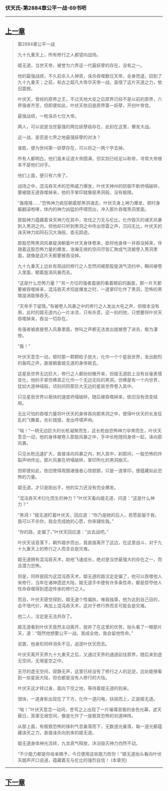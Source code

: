 ### 伏天氏-第2884章公平一战-69书吧

--------
[上一章](./1b0e6776354a78a2987783ab53171008.md)
--------


>
>
>
>第2884章公平一战
>
>九十九重天上，所有修行之人都望向战场。
>
>姬无道，当世天帝，被誉为六界这一代最妖孽的存在，没有之一。
>
>他的最强战绩，不久前杀入人神宫，诛杀吞噬数位天帝，全身而退，回到了九十九重天；之前，和古之超凡大帝华天帝一战，虽借了这片天道之力，依旧震撼。
>
>叶伏天，曾经的原界之王，不过天地大变之后原界已经不是以前的原界，六界强者齐至，但即便如此，叶伏天依旧是原界第一妖孽，开创叶帝宫。
>
>最强战绩，一枪诛杀七位大帝。
>
>两人，可以说是当世最强的两位妖孽级存在，此刻在这里，爆发大战。
>
>这一战，是否是七界之地最强妖孽的对决？
>
>谁胜，便为世间第一妖孽存在，可以将之一两个字去掉。
>
>所有人都明白，他们虽未证道大帝圆满，但实则已经足以称帝，寻常大帝根本不是他们对手。
>
>他们上面，便只有六帝了。
>
>战场之中，混沌吞天术的恐怖威力爆发，叶伏天神州的防御不断坍塌破碎，要被姬无道吞噬掉来，他的手掌印就像是黑洞般，没有极限。
>
>“轰隆隆……”恐怖神力疯狂朝着那黑洞涌去，叶伏天身上神力爆发，顿时身躯翻滚咆哮，体内的神力凶猛的呼啸而出，冲入那片吞噬黑洞里面。
>
>那股神力蕴藏着诛天神力在其中，攻伐之力无与伦比，化作毁灭的诸天风暴刺入黑洞之内，但他却只听到黑洞之中传出惊雷之声，沉闷无比，叶伏天的诛天神力如同石沉大海般，杳无踪迹。
>
>那股恐怖黑洞风暴旋涡朝着叶伏天身体卷来，欲将他身体一并吞没掉来，伴随着这股恐怖力量的爆发，浩瀚无垠的空间尽皆汇聚成气流被卷入黑洞里面，就像是这片天都要被吞没掉。
>
>九十九重天上远处有观战的修行之人忽然间被那股旋涡气流扫中，瞬间被卷入里面，朝着旋涡风暴而去。
>
>“这是什么恐怖力量？”另一方位的强者震骇的看着眼前的画面，那一片天都要被吞噬掉来，混沌吞天术彻底爆发之时，一道掌印化作了黑洞，恐怖的黑暗漩涡能够吞天。
>
>“天帝手下留情。”有被卷入风暴之中的修行之人发出大吼之声，但根本没有用，此时的姬无道内心一片冰凉，只有杀意，这一刻的他，只想要将叶伏天吞噬掉来，吞没一切存在。
>
>有强者被直接卷入风暴里面，惨叫之声都无法发出就被卷了进去，极为凄惨。
>
>“轰！”
>
>叶伏天意念一动，顿时那一颗颗粒子放大，化作一个个星辰世界，发出剧烈的轰鸣之声，直接朝着姬无道的身体砸去。
>
>这星辰世界无边巨大，修行之人都纷纷撤开来，但姬无道脸上没有丝毫表情变化，他的手掌仿佛真正化作一个无边无际的黑洞，仿佛是有一个内世界，犹如大道神域般，顷刻间将那巨大无边的星辰世界卷入其中。
>
>只见星辰世界以极快的速度坍塌破碎，随后被吞噬掉来，依旧没有改变结局。
>
>无比可怕的吞噬力量将叶伏天的身体吞向那黑洞之中，使得叶伏天的长发狂乱的飞舞着，衣衫猎猎，发出呼啸声响。
>
>“嗡！”一柄无边巨大的长枪凝聚而生，这长枪由恐怖神力孕育而生，叶伏天意念一动，他的身体被卷入那股风暴之中，手中长枪随同身体一起，诛向那风暴。
>
>只见长枪迅速扩大，直接诛向风暴之内，刺入其中，刹那间，一股恐怖的炸裂声响传出，那片风暴在坍塌破碎，掌印所化的黑洞崩灭。
>
>但即便如此，依旧使得周围诸强者心惊胆颤，只是一道掌印，便蕴藏如此恐怖的力量。
>
>姬无道，才只是刚出手，他的实力还没有完全爆发。
>
>“混沌吞天术衍化而生的神力？”叶伏天看向姬无道，问道：“这是什么神力？”
>
>“黑洞！”姬无道盯着叶伏天，回应道：“你乃是她的后人，若愿臣服于我，我可以不杀你，我会完成她的心愿，你来辅佐我。”
>
>“你的路，走偏了。”叶伏天回应道：“出去战吧。”
>
>叶伏天话音落下，朝外踏步而出，竟直接离开了这边，在这里战斗，对于九十九重天上的修行之人而言会是灾难。
>
>姬无道拥有混沌吞天术，助他飞速成长，绝对是当世最强大的存在之一，而且潜力恐怖。
>
>但是，同样是因为这混沌吞天术，姬无道的路注定走偏了，他可以吞噬他人来修行，当年在诸神遗迹大陆，姬无道手中便有许多条性命，都是掠夺他人性命吞噬得到遗迹传承的修行之人。
>
>而且，叶伏天感觉得到，姬无道个性偏执，唯我独尊，他为达到自己目的，会不惜代价，再加上混沌吞天术，这对于修行界而言可能会是灾难。
>
>他二人，注定是无法共存了。
>
>姬无道看到叶伏天竟然主动离开，放弃了在这里的优势，抬头看了一眼那片天，道：“既然他想要公平一战，我成全他，我会留他性命。”
>
>说罢，他身形同样消失不见，追逐叶伏天而去。
>
>叶伏天离开天界九十九重天之后，又通过天界的通道前往原界，随后来到虚无空间，无垠星空之中。
>
>无尽的虚无空间，寂静无声，这里已经没有了修行之人的足迹，远处能够看到一些星辰大陆，但也都是没有人修行的大陆。
>
>叶伏天这才转过身，面向下空之地，等待着姬无道的到来。
>
>很快，一道身影出现在了下方，化作一道闪电，扶摇而上，正是姬无道。
>
>“嗡！”叶伏天意念一动间，苍穹之上出现了一片璀璨至极的金色光幕，遮天蔽日，笼罩无垠空间，像是化作了一座极其恐怖的剑道神阵。
>
>从那上面，有极致恐怖的锋利气息垂落而下，无数道光垂落，每一道光都蕴藏诛天之力，直接诛杀向到来的姬无道。
>
>姬无道身体神光流转，九龙真气释放，沐浴毁灭神力岿然不动。
>
>“不少能力都是你母亲赐予，今日便用这些能力败你！”姬无道抬头看向叶伏天朗声开口说道，蕴藏着无与伦比的强烈自信！
>(本章完)
>
>

--------
[下一章](./c014aefbfa04d151dbce38ada1126503.md)
--------
